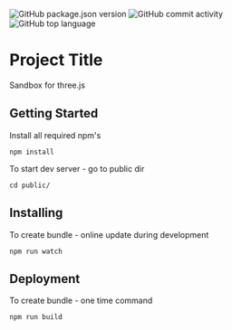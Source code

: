 ![GitHub package.json version](https://img.shields.io/github/package-json/v/ashutilov/three.js-animations)
![GitHub commit activity](https://img.shields.io/github/commit-activity/w/ashutilov/three.js-animations)
![GitHub top language](https://img.shields.io/github/languages/top/ashutilov/three.js-animations)

# Project Title

Sandbox for three.js


## Getting Started

Install all required npm's

```
npm install
```

To start dev server - go to public dir

```
cd public/
```


## Installing

To create bundle - online update during development

```
npm run watch
```

## Deployment

To create bundle - one time command

```
npm run build
```

